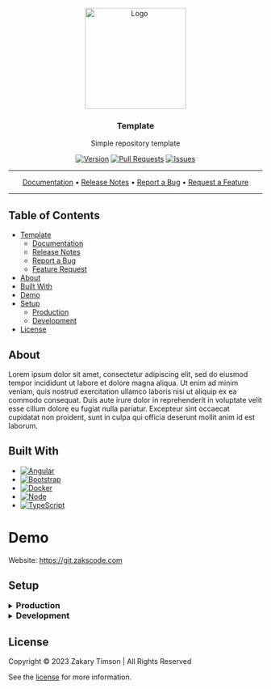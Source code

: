 <!-- Header -->
<div id="top" align="center">
  <br />
  
  <!-- Logo -->
  <img src="https://git.zakscode.com/repo-avatars/2b4ee6ba1f2e2618bf7694e4a52fb56d1d0ea6abafa2dcbe496ab786b86d5a76" alt="Logo" width="200" height="200">

  <!-- Title -->
  ### Template
  
  <!-- Description -->
  Simple repository template

  <!-- Repo badges -->
  [![Version](https://img.shields.io/badge/dynamic/json.svg?label=Version&style=for-the-badge&url=https://git.zakscode.com/api/v1/repos/ztimson/template/tags&query=$[0].name)](https://git.zakscode.com/ztimson/template/tags)
  [![Pull Requests](https://img.shields.io/badge/dynamic/json.svg?label=Pull%20Requests&style=for-the-badge&url=https://git.zakscode.com/api/v1/repos/ztimson/template&query=open_pr_counter)](https://git.zakscode.com/ztimson/template/pulls)
  [![Issues](https://img.shields.io/badge/dynamic/json.svg?label=Issues&style=for-the-badge&url=https://git.zakscode.com/api/v1/repos/ztimson/template&query=open_issues_count)](https://git.zakscode.com/ztimson/template/issues)

  <!-- Links -->
  ---
  <div>
    <a href="https://git.zakscode.com/ztimson/template/wiki" target="_blank">Documentation</a>
    • <a href="https://git.zakscode.com/ztimson/template/releases" target="_blank">Release Notes</a>
    • <a href="https://git.zakscode.com/ztimson/template/issues/new?template=.github%2fissue_template%2fbug.md" target="_blank">Report a Bug</a>
    • <a href="https://git.zakscode.com/ztimson/template/issues/new?template=.github%2fissue_template%2fenhancement.md" target="_blank">Request a Feature</a>
  </div>

  ---
</div>

## Table of Contents
- [Template](#top)
  - [Documentation](https://git.zakscode.com/ztimson/template/wiki)
  - [Release Notes](https://git.zakscode.com/ztimson/template/releases)
  - [Report a Bug](https://git.zakscode.com/ztimson/template/issues/new?template=.github%2fissue_template%2fbug.md)
  - [Feature Request](https://git.zakscode.com/ztimson/template/issues/new?template=.github%2fissue_template%2fenhancement.md)
- [About](#about)
- [Built With](#built-with)
- [Demo](#demo)
- [Setup](#setup)
  - [Production](#production)
  - [Development](#development)
- [License](#license)

## About

Lorem ipsum dolor sit amet, consectetur adipiscing elit, sed do eiusmod tempor incididunt ut labore et dolore magna aliqua. Ut enim ad minim veniam, quis nostrud exercitation ullamco laboris nisi ut aliquip ex ea commodo consequat. Duis aute irure dolor in reprehenderit in voluptate velit esse cillum dolore eu fugiat nulla pariatur. Excepteur sint occaecat cupidatat non proident, sunt in culpa qui officia deserunt mollit anim id est laborum.

## Built With
- [![Angular](https://img.shields.io/badge/Angular-DD0031?style=for-the-badge&logo=angular)](https://angular.io/)
- [![Bootstrap](https://img.shields.io/badge/Bootstrap-563D7C?style=for-the-badge&logo=bootstrap&logoColor=white)](https://getbootstrap.com)
- [![Docker](https://img.shields.io/badge/Docker-384d54?style=for-the-badge&logo=docker)](https://docker.com/)
- [![Node](https://img.shields.io/badge/Node.js-000000?style=for-the-badge&logo=nodedotjs)](https://nodejs.org/)
- [![TypeScript](https://img.shields.io/badge/TypeScript-3178C6?style=for-the-badge&logo=typescript&logoColor=white)](https://typescriptlang.org/)

# Demo

Website: https://git.zakscode.com

## Setup

<details>
<summary>
  <h3 id="production" style="display: inline">
    Production
  </h3>
</summary>

#### Prerequisites
- [Docker](https://docs.docker.com/install/)

#### Instructions
1. Run the docker image: `docker run -p 80:80 git.zakscode.com/ztimson/template:latest`
2. Open [http://localhost](http://localhost)
</details>

<details>
<summary>
  <h3 id="development" style="display: inline">
    Development
  </h3>
</summary>

#### Prerequisites
- [Node.js](https://nodejs.org/en/download)

#### Instructions
1. Install the dependencies: `npm install`
2. Start the Angular server: `npm run start`
3. Open [http://localhost:4200](http://localhost:4200)

</details>

## License
Copyright © 2023 Zakary Timson | All Rights Reserved

See the [license](./LICENSE) for more information.
